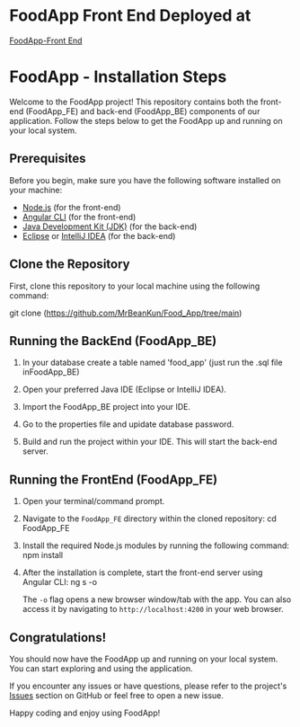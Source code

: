 # FoodApp Front End Deployed at 
[FoodApp-Front End](https://foodapp-frontend.vercel.app/)

# FoodApp - Installation Steps 

Welcome to the FoodApp project! This repository contains both the front-end (FoodApp_FE) and back-end (FoodApp_BE) components of our application. Follow the steps below to get the FoodApp up and running on your local system.

## Prerequisites

Before you begin, make sure you have the following software installed on your machine:

- [Node.js](https://nodejs.org/) (for the front-end)
- [Angular CLI](https://angular.io/cli) (for the front-end)
- [Java Development Kit (JDK)](https://www.oracle.com/java/technologies/javase-downloads.html) (for the back-end)
- [Eclipse](https://www.eclipse.org/downloads/) or [IntelliJ IDEA](https://www.jetbrains.com/idea/download/) (for the back-end)

## Clone the Repository

First, clone this repository to your local machine using the following command:

git clone (https://github.com/MrBeanKun/Food_App/tree/main)

## Running the BackEnd (FoodApp_BE)

1. In your database create a table named 'food_app' (just run the .sql file inFoodApp_BE)

2. Open your preferred Java IDE (Eclipse or IntelliJ IDEA).

3. Import the FoodApp_BE project into your IDE.

4. Go to the properties file and upidate database password.

5. Build and run the project within your IDE. This will start the back-end server.

## Running the FrontEnd (FoodApp_FE)

1. Open your terminal/command prompt.

2. Navigate to the `FoodApp_FE` directory within the cloned repository:
    cd FoodApp_FE


3. Install the required Node.js modules by running the following command:
    npm install

4. After the installation is complete, start the front-end server using Angular CLI:
   ng s -o

   The `-o` flag opens a new browser window/tab with the app. You can also access it by navigating to `http://localhost:4200` in your web browser.

## Congratulations!

You should now have the FoodApp up and running on your local system. You can start exploring and using the application.

If you encounter any issues or have questions, please refer to the project's [Issues](https://github.com/your-username/FoodApp/issues) section on GitHub or feel free to open a new issue.

Happy coding and enjoy using FoodApp!



